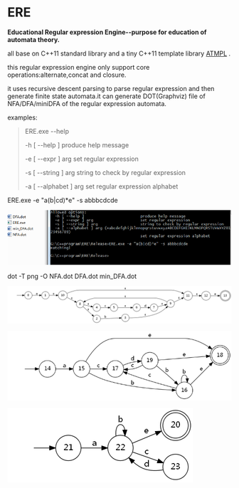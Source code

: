 # ERE
**Educational Regular expression Engine--purpose for education of automata theory.**

all base on C++11 standard library and a tiny C++11 template library [ATMPL](https://github.com/yufengzjj/ATMPL) .

this regular expression engine only support core operations:alternate,concat and closure.

it uses recursive descent parsing to parse regular expression and then generate finite state automata.it can generate DOT(Graphviz) file of NFA/DFA/miniDFA of the regular expression automata.

examples:

> ERE.exe --help
>
> -h [ --help ] produce help message
>
> -e [ --expr ] arg set regular expression
>
> -s [ --string ] arg string to check by regular expression
>
> -a [ --alphabet ] arg set regular expression alphabet

ERE.exe -e "a(b|cd)*e" -s abbbcdcde

![](doc/1.png)

dot -T png -O NFA.dot DFA.dot min_DFA.dot



![](doc/NFA.dot.png)

![](doc/DFA.dot.png)

![](doc/min_DFA.dot.png)